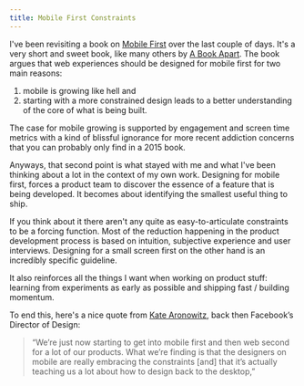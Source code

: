 ```yaml
---
title: Mobile First Constraints
---
```

I've been revisiting a book on [Mobile First](https://www.lukew.com/resources/mobile_first.asp) over the last couple of days. It's a very short and sweet book, like many others by [A Book Apart](https://abookapart.com/). The book argues that web experiences should be designed for mobile first for two main reasons: 

1. mobile is growing like hell and 
2. starting with a more constrained design leads to a better understanding of the core of what is being built. 

The case for mobile growing is supported by engagement and screen time metrics with a kind of blissful ignorance for more recent addiction concerns that you can probably only find in a 2015 book.

Anyways, that second point is what stayed with me and what I've been thinking about a lot in the context of my own work. Designing for mobile first, forces a product team to discover the essence of a feature that is being developed. It becomes about identifying the smallest useful thing to ship. 

If you think about it there aren't any quite as easy-to-articulate constraints to be a forcing function. Most of the reduction happening in the product development process is based on intuition, subjective experience and user interviews. Designing for a small screen first on the other hand is an incredibly specific guideline.

It also reinforces all the things I want when working on product stuff: learning from experiments as early as possible and shipping fast / building momentum.

To end this, here's a nice quote from [Kate Aronowitz](https://twitter.com/katearonowitz), back then Facebook’s Director of Design:

> “We’re just now starting to get into mobile first and then web second for a lot of our products. What we’re finding is that the designers on mobile are really embracing the constraints \[and] that it’s actually teaching us a lot about how to design back to the desktop,”